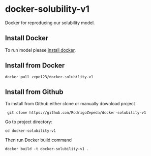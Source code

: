 # docker-solubility-v1
Docker for reproducing our solubility model. 

## Install Docker
To run model please [install docker](https://docs.docker.com/install/linux/docker-ce/ubuntu/).

## Install from Docker
```
docker pull zepe123/docker-solubility-v1
```

## Install from Github

To install from Github either clone or manually download project 
```
 git clone https://github.com/RodrigoZepeda/docker-solubility-v1
```

Go to project directory:
```
cd docker-solubility-v1
```

Then run Docker build command
```
docker build -t docker-solubility-v1 .
```
